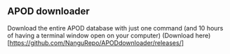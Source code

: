 ## APOD downloader
Download the entire APOD database with just one command (and 10 hours of having a terminal window open on your computer)
(Download here)[https://github.com/NanguRepo/APODdownloader/releases/]
